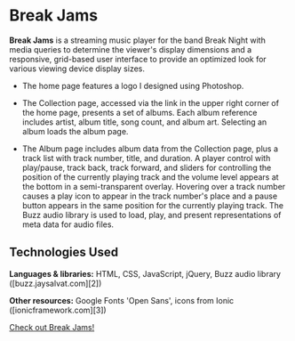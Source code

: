 # **Break Jams**


**Break Jams** is a streaming music player for the band Break Night with media queries to determine the viewer's display dimensions and a responsive, grid-based user interface to provide an optimized look for various viewing device display sizes.

  * The home page features a logo I designed using Photoshop.  

  * The Collection page, accessed via the link in the upper right corner of the home page, presents a set of albums. Each album reference includes artist, album title, song count, and album art. Selecting an album loads the album page.

  * The Album page includes album data from the Collection page, plus a track list with track number, title, and duration. A player control with play/pause, track back, track forward, and sliders for controlling the position of the currently playing track and the volume level appears at the bottom in a semi-transparent overlay. Hovering over a track number causes a play icon to appear in the track number's place and a pause button appears in the same position for the currently playing track. The Buzz audio library is used to load, play, and present representations of meta data for audio files.

## **Technologies Used**

**Languages & libraries:** HTML, CSS, JavaScript, jQuery, Buzz audio library ([buzz.jaysalvat.com][2])

**Other resources:** Google Fonts 'Open Sans', icons from Ionic ([ionicframework.com][3])

[Check out Break Jams!](https://breakjams.netlify.com/)
